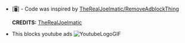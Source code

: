 - [🖥️] - Code was inspired by [TheRealJoelmatic/RemoveAdblockThing](https://github.com/TheRealJoelmatic/RemoveAdblockThing)

  **CREDITS:** [TheRealJoelmatic](https://github.com/TheRealJoelmatic)

- This blocks youtube ads 
![YoutubeLogoGIF](https://github.com/YumaIsMe/Something-irrellevant/assets/102835658/a3214f5e-fbd5-4aed-99de-c56ecbe8f332)


